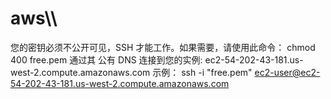 # aws\\\


您的密钥必须不公开可见，SSH 才能工作。如果需要，请使用此命令：
chmod 400 free.pem
通过其 公有 DNS 连接到您的实例:
ec2-54-202-43-181.us-west-2.compute.amazonaws.com
示例：
ssh -i "free.pem" ec2-user@ec2-54-202-43-181.us-west-2.compute.amazonaws.com


